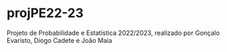 # projPE22-23
Projeto de Probabilidade e Estatística 2022/2023, realizado por Gonçalo Evaristo, Diogo Cadete e João Maia
